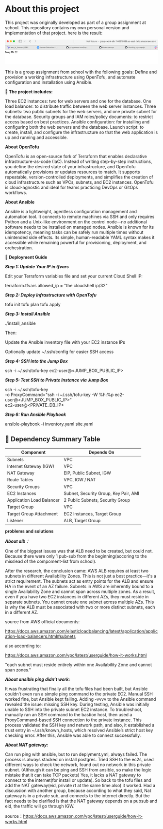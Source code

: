# About this project


This project was originally developed as part of a group assignment at school.
This repository contains my own personal version and implementation of that project.
here is the result:

![the result of the project](/images/results.png)



This is a group assignment from school with the following goals:
Define and provision a working infrastructure using OpenTofu,
and automate configuration and installation using Ansible.

**🔧 The project includes:**


Three EC2 instances: two for web servers and one for the database.
One load balancer: to distribute traffic between the web server instances.
Three subnets: two public subnets for the web servers, and one private subnet for the database.
Security groups and IAM roles/policy documents: to restrict access based on best practices.
Ansible configuration: for installing and configuring both the web servers and the database.
Launch script: to create, install, and configure the infrastructure so that the web application is up and running and accessible.



**About OpenTofu**

OpenTofu is an open-source fork of Terraform that enables declarative infrastructure-as-code (IaC). Instead of writing step-by-step instructions, you define the desired state of your infrastructure, and OpenTofu automatically provisions or updates resources to match. It supports repeatable, version-controlled deployments, and simplifies the creation of cloud infrastructure such as VPCs, subnets, and EC2 instances. OpenTofu is cloud-agnostic and ideal for teams practicing DevOps or GitOps workflows.


**About Ansible**

Ansible is a lightweight, agentless configuration management and automation tool. It connects to remote machines via SSH and only requires Python and a Unix-like environment on the control node—no additional software needs to be installed on managed nodes. Ansible is known for its idempotency, meaning tasks can be safely run multiple times without unintended side effects. Its simple, human-readable YAML syntax makes it accessible while remaining powerful for provisioning, deployment, and orchestration.




**🚀 Deployment Guide**

***Step 1: Update Your IP in tfvars***

Edit your Terraform variables file and set your current Cloud Shell IP:

terraform.tfvars
allowed_ip = "the cloudshell ip/32"

***Step 2: Deploy Infrastructure with OpenTofu***

tofu init
tofu plan
tofu apply

***Step 3: Install Ansible***

./install_ansible

Then:

Update the Ansible inventory file with your EC2 instance IPs

Optionally update ~/.ssh/config for easier SSH access

***Step 4: SSH into the Jump Box***

ssh -i ~/.ssh/tofu-key ec2-user@<JUMP_BOX_PUBLIC_IP>

***Step 5: Test SSH to Private Instance via Jump Box***

ssh -i ~/.ssh/tofu-key \
  -o ProxyCommand="ssh -i ~/.ssh/tofu-key -W %h:%p ec2-user@<JUMP_BOX_PUBLIC_IP>" \
  ec2-user@<PRIVATE_DB_IP>

***Step 6: Run Ansible Playbook***

ansible-playbook -i inventory.yaml site.yaml




## 🔗 Dependency Summary Table

| **Component**                  | **Depends On**                            |
|-------------------------------|-------------------------------------------|
| Subnets                       | VPC                                       |
| Internet Gateway (IGW)        | VPC                                       |
| NAT Gateway                   | EIP, Public Subnet, IGW                   |
| Route Tables                  | VPC, IGW / NAT                            |
| Security Groups               | VPC                                       |
| EC2 Instances                 | Subnet, Security Group, Key Pair, AMI     |
| Application Load Balancer     | 2 Public Subnets, Security Group          |
| Target Group                  | VPC                                       |
| Target Group Attachment       | EC2 Instances, Target Group               |
| Listener                      | ALB, Target Group                         |


**problems and solutions** 

***About alb：*** 

One of the biggest issues was that ALB need to be created, but could not.  Because there were only 1 pub-sub from the beginning(accoring to the misslead of the compoment-list from school).

After the research, the conclusion came: AWS ALB requires at least two subnets in different Availability Zones. This is not just a best practice—it's a strict requirement. The subnets act as entry points for the ALB and ensure HA in the event of an AZ failure. Subnets in AWS are inherently bound to a single Availability Zone and cannot span across multiple zones. As a result, even if you have two EC2 instances in different AZs, they must reside in separate subnets. You cannot create one subnet across multiple AZs. This is why the ALB must be associated with two or more distinct subnets, each in a different AZ.

source from AWS official documents:

https://docs.aws.amazon.com/elasticloadbalancing/latest/application/application-load-balancers.html#subnets

also according to:

https://docs.aws.amazon.com/vpc/latest/userguide/how-it-works.html

"each subnet must reside entirely within one Availability Zone and cannot span zones."



***About ansible ping didn’t work:***

It was frustrating that finally all the tofu files had been built, but Ansible couldn’t even run a simple ping command to the private EC2. Manual SSH worked fine, but Ansible kept failing. Adding -vvvv to the Ansible command revealed the issue: missing SSH key. During testing, Ansible was initially unable to SSH into the private subnet EC2 instance. To troubleshoot,  manually ran an SSH command to the bastion host, then used a ProxyCommand-based SSH connection to the private instance. This process validated the SSH key and network path, and also, it established a trust entry in ~/.ssh/known_hosts, which resolved Ansible’s strict host key checking error. After this, Ansible was able to connect successfully.


***About NAT gateway:***

Can run ping with ansible, but to run deplyment.yml, always failed. The process is always stacked on install postgres. Tried SSH to the ec2s, used different ways to check the network, found out no network in this private subnet. (Although it can be ping and SSH from ansible, so make the logic mistake that it can take TCP packets)
Yes, it lacks a NAT gateway to connect to the internet(for install or update). So back to the tofu files and add the NAT gateway(eid, private rt at the same time also) it worked.
Had a discussion with another group, because according to what they said, Nat gateway is in a private sub, and connects to the internet directly. But the fact needs to be clarified is that the NAT gateway depends on a pubsub and eid, the traffic will go through IGW. 

source：https://docs.aws.amazon.com/vpc/latest/userguide/how-it-works.html